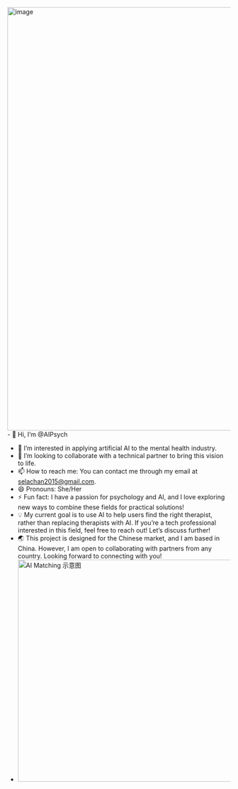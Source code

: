 <img width="954" alt="image" src="https://github.com/user-attachments/assets/0cf019a5-8c99-4d38-8a54-2cac32d999ff" />- 👋 Hi, I’m @AIPsych
- 👀 I’m interested in applying artificial AI to the mental health industry.
- 💞️ I’m looking to collaborate with a technical partner to bring this vision to life.
- 📫 How to reach me: You can contact me through my email at selachan2015@gmail.com.
- 😄 Pronouns: She/Her
- ⚡ Fun fact: I have a passion for psychology and AI, and I love exploring new ways to combine these fields for practical solutions!
- 💡 My current goal is to use AI to help users find the right therapist, rather than replacing therapists with AI. If you’re a tech professional interested in this field, feel free to reach out! Let’s discuss further!
-	🌏 This project is designed for the Chinese market, and I am based in China. However, I am open to collaborating with partners from any country. Looking forward to connecting with you!
-	<img src="[https://your-image-url.com/image.png](https://private-user-images.githubusercontent.com/199677011/415054132-84e908c1-5c61-432f-8fff-651a4ec949fb.png?jwt=eyJhbGciOiJIUzI1NiIsInR5cCI6IkpXVCJ9.eyJpc3MiOiJnaXRodWIuY29tIiwiYXVkIjoicmF3LmdpdGh1YnVzZXJjb250ZW50LmNvbSIsImtleSI6ImtleTUiLCJleHAiOjE3NDAwMzUzODMsIm5iZiI6MTc0MDAzNTA4MywicGF0aCI6Ii8xOTk2NzcwMTEvNDE1MDU0MTMyLTg0ZTkwOGMxLTVjNjEtNDMyZi04ZmZmLTY1MWE0ZWM5NDlmYi5wbmc_WC1BbXotQWxnb3JpdGhtPUFXUzQtSE1BQy1TSEEyNTYmWC1BbXotQ3JlZGVudGlhbD1BS0lBVkNPRFlMU0E1M1BRSzRaQSUyRjIwMjUwMjIwJTJGdXMtZWFzdC0xJTJGczMlMkZhd3M0X3JlcXVlc3QmWC1BbXotRGF0ZT0yMDI1MDIyMFQwNzA0NDNaJlgtQW16LUV4cGlyZXM9MzAwJlgtQW16LVNpZ25hdHVyZT1jMDYyM2FjNWU3ODVjZmUwZWMxNDVlZmU0MzYzNDBmNGIwYjhiMGM5YTllMWM5ZmY0ZTY5YzY1Mjg3ZTgzYzdhJlgtQW16LVNpZ25lZEhlYWRlcnM9aG9zdCJ9.2drjkYwmg7wtEMPr_CPtf9B2rRU-IjGL0UOlPn7h_Gg)" alt="AI Matching 示意图" width="500">

<!---
AIPsych/AIPsych is a ✨ special ✨ repository because its `README.md` (this file) appears on your GitHub profile.
You can click the Preview link to take a look at your changes.
--->
